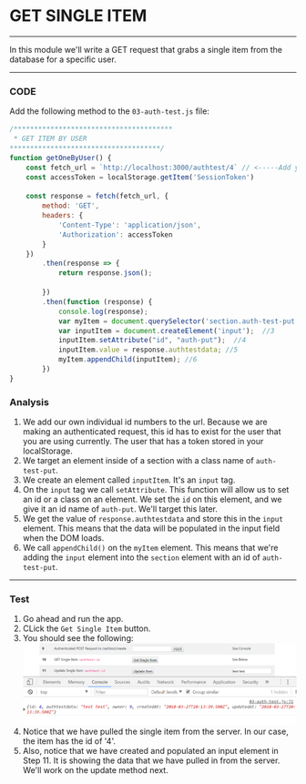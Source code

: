 # GET SINGLE ITEM
---
In this module we'll write a GET request that grabs a single item from the database for a specific user.

<hr />

### CODE
Add the following method to the `03-auth-test.js` file:

```js
/***************************************
 * GET ITEM BY USER
*************************************/
function getOneByUser() {
	const fetch_url = `http://localhost:3000/authtest/4` // <-----Add your id number here. Ours was 4.  //1
	const accessToken = localStorage.getItem('SessionToken')  

	const response = fetch(fetch_url, {
		method: 'GET',
		headers: {
			'Content-Type': 'application/json',
			'Authorization': accessToken
		}
	})
		.then(response => {
			return response.json();

		})
		.then(function (response) {
			console.log(response); 
			var myItem = document.querySelector('section.auth-test-put');  //2
			var inputItem = document.createElement('input');  //3
			inputItem.setAttribute("id", "auth-put");  //4
			inputItem.value = response.authtestdata; //5
			myItem.appendChild(inputItem); //6
		})
}
```

### Analysis
1. We add our own individual id numbers to the url. Because we are making an authenticated request, this id has to exist for the user that you are using currently. The user that has a token stored in your localStorage.
2. We target an element inside of a section with a class name of `auth-test-put`.
3. We create an element called `inputItem`. It's an `input` tag.
4. On the `input` tag we call `setAttribute`. This function will allow us to set an id or a class on an element. We set the `id` on this element, and we give it an id name of `auth-put`. We'll target this later. 
5. We get the value of `response.authtestdata` and store this in the `input` element. This means that the data will be populated in the input field when the DOM loads.
6. We call `appendChild()` on the `myItem` element. This means that we're adding the `input` element into the `section` element with an id of `auth-test-put`.

<hr />

### Test
1. Go ahead and run the app. 
2. CLick the `Get Single Item` button. 
3. You should see the following:
![screenshot](assets/06-get-single.PNG)
4. Notice that we have pulled the single item from the server. In our case, the item has the id of '4'. 
5. Also, notice that we have created and populated an input element in Step 11. It is showing the data that we have pulled in from the  server. We'll work on the update method next.
